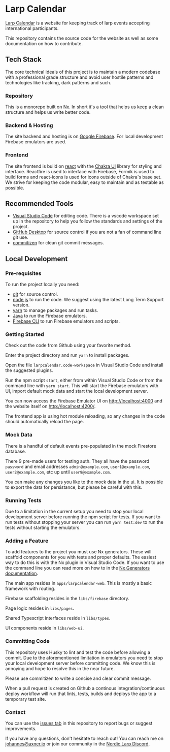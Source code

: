 # Larp Calendar

[Larp Calendar](https://larpcalendar.org/) is a website for keeping track of larp events accepting international participants.

This repository contains the source code for the website as well as some documentation on how to contribute.

## Tech Stack

The core technical ideals of this project is to maintain a modern codebase with a professional grade structure and avoid user hostile patterns and technologies like tracking, dark patterns and such.

### Repository

This is a monorepo built on [Nx](https://nx.dev). In short it's a tool that helps us keep a clean structure and helps us write better code.

### Backend & Hosting

The site backend and hosting is on [Google Firebase](https://firebase.google.com/). For local development Firebase emulators are used.

### Frontend

The site frontend is build on [react](https://reactjs.org/) with the [Chakra UI](https://chakra-ui.com/) library for styling and interface. Reactfire is used to interface with Firebase, Formik is used to build forms and react-icons is used for icons outside of Chakra's base set. We strive for keeping the code modular, easy to maintain and as testable as possible.

## Recommended Tools

- [Visual Studio Code](https://code.visualstudio.com/) for editing code. There is a vscode workspace set up in the repository to help you follow the standards and settings of the project.
- [GitHub Desktop](https://desktop.github.com/) for source control if you are not a fan of command line git use.
- [commitizen](https://github.com/commitizen/cz-cli) for clean git commit messages.

## Local Development

### Pre-requisites

To run the project locally you need:

- [git](https://git-scm.com/) for source control.
- [node.js](https://nodejs.org/en/) to run the code. We suggest using the latest Long Term Support version.
- [yarn](https://yarnpkg.com/) to manage packages and run tasks.
- [Java](https://openjdk.java.net/) to run the Firebase emulators.
- [Firebase CLI](https://firebase.google.com/docs/cli#install_the_firebase_cli) to run Firebase emulators and scripts.

### Getting Started

Check out the code from Github using your favorite method.

Enter the project directory and run `yarn` to install packages.

Open the file `larpcalendar.code-workspace` in Visual Studio Code and install the suggested plugins.

Run the npm script `start`, either from within Visual Studio Code or from the command line with `yarn start`. This will start the Firebase emulators with UI, import default mock data and start the local development server.

You can now access the Firebase Emulator UI on <http://localhost:4000> and the website itself on <http://localhost:4200/>.

The frontend app is using hot module reloading, so any changes in the code should automatically reload the page.

### Mock Data

There is a handful of default events pre-populated in the mock Firestore database.

There 9 pre-made users for testing auth. They all have the password `password` and email addresses `admin@example.com`, `user1@example.com`, `user2@example.com`, etc up until `user9@example.com`.

You can make any changes you like to the mock data in the ui. It is possible to export the data for persistance, but please be careful with this.

### Running Tests

Due to a limitation in the current setup you need to stop your local development server before running the npm script for tests. If you want to run tests without stopping your server you can run `yarn test:dev` to run the tests without starting the emulators.

### Adding a Feature

To add features to the project you must use Nx generators. These will scaffold components for you with tests and proper defaults. The easiest way to do this is with the Nx plugin in Visual Studio Code. If you want to use the command line you can read more on how to in the [Nx Generators documentation](https://nx.dev/l/r/generators/using-schematics).

The main app resides in `apps/larpcalendar-web`. This is mostly a basic framework with routing.

Firebase scaffolding resides in the `libs/firebase` directory.

Page logic resides in `libs/pages`.

Shared Typescript interfaces reside in `libs/types`.

UI components reside in `libs/web-ui`.

### Committing Code

This repository uses Husky to lint and test the code before allowing a commit. Due to the aforementioned limitation in emulators you need to stop your local development server before committing code. We know this is annoying and hope to resolve this in the near future.

Please use commitizen to write a concise and clear commit message.

When a pull request is created on Github a continous integration/continuous deploy workflow will run that lints, tests, builds and deploys the app to a temporary test site.

### Contact

You can use the [issues tab](https://github.com/nordiclarp/larpcalendar/issues) in this repository to report bugs or suggest improvements.

If you have any questions, don't hesitate to reach out! You can reach me on [johannes@axner.io](mailto:johannes@axner.io) or join our community in the [Nordic Larp Discord](https://discord.gg/bGvAFDsDwV).
